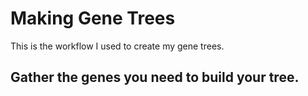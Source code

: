 # Making Gene Trees
This is the workflow I used to create my gene trees.

## Gather the genes you need to build your tree.
